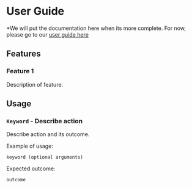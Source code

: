 # User Guide
*We will put the documentation here when its more complete. For now, please go to our [user guide here](https://docs.google.com/document/d/1A5LLKNmbI2uFIMQNCFIRgSmn4wSs3a05lRpn5Q7jw3w/edit#heading=h.2gracqy3d779)


## Features 

### Feature 1 
Description of feature.

## Usage

### `Keyword` - Describe action

Describe action and its outcome.

Example of usage: 

`keyword (optional arguments)`

Expected outcome:

`outcome`
